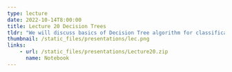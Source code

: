 ```yaml
---
type: lecture
date: 2022-10-14T8:00:00
title: Lecture 20 Decision Trees
tldr: "We will discuss basics of Decision Tree algorithm for classification"
thumbnail: /static_files/presentations/lec.png
links: 
    - url: /static_files/presentations/Lecture20.zip
      name: Notebook
---
```

<!--
**Suggested Readings:**
- [Recording](https://erau.zoom.us/rec/share/8An9mFg9-J-mA8EOZIpj1oOPvyzMVMpWoOX1MFdkVg5M1SKvUSlbzKTSH2vKDrS_.54XhzrHyb7q0VWL0?startTime=1665583230000)
-->
